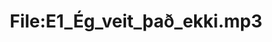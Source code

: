 ---
title: File:E1_Ég_veit_það_ekki.mp3
recording of: Ég veit það ekki.
reading speed: slow
speaker: E
license: CC0
---
